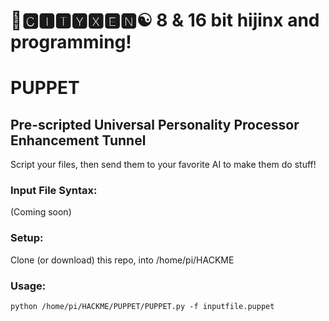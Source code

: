 # 🌆🅲🅸🆃🆈🆇🅴🅽☯️ 8 & 16 bit hijinx and programming!

# PUPPET
## Pre-scripted Universal Personality Processor Enhancement Tunnel

Script your files, then send them to your favorite AI to make them do stuff!

### Input File Syntax:
(Coming soon)

### Setup:
Clone (or download) this repo, into /home/pi/HACKME

### Usage:
```
python /home/pi/HACKME/PUPPET/PUPPET.py -f inputfile.puppet
```